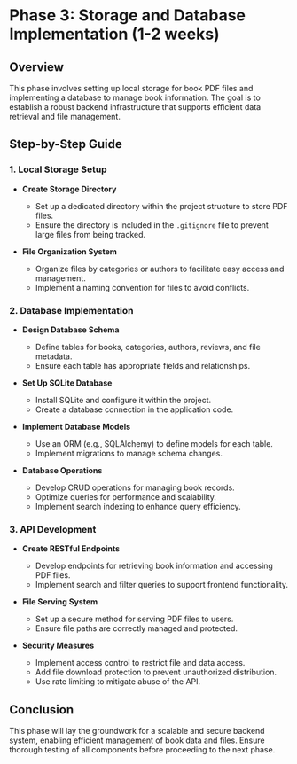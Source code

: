 # Phase 3: Storage and Database Implementation (1-2 weeks)

## Overview
This phase involves setting up local storage for book PDF files and implementing a database to manage book information. The goal is to establish a robust backend infrastructure that supports efficient data retrieval and file management.

## Step-by-Step Guide

### 1. Local Storage Setup
- **Create Storage Directory**
  - Set up a dedicated directory within the project structure to store PDF files.
  - Ensure the directory is included in the `.gitignore` file to prevent large files from being tracked.

- **File Organization System**
  - Organize files by categories or authors to facilitate easy access and management.
  - Implement a naming convention for files to avoid conflicts.


### 2. Database Implementation
- **Design Database Schema**
  - Define tables for books, categories, authors, reviews, and file metadata.
  - Ensure each table has appropriate fields and relationships.

- **Set Up SQLite Database**
  - Install SQLite and configure it within the project.
  - Create a database connection in the application code.

- **Implement Database Models**
  - Use an ORM (e.g., SQLAlchemy) to define models for each table.
  - Implement migrations to manage schema changes.

- **Database Operations**
  - Develop CRUD operations for managing book records.
  - Optimize queries for performance and scalability.
  - Implement search indexing to enhance query efficiency.

### 3. API Development
- **Create RESTful Endpoints**
  - Develop endpoints for retrieving book information and accessing PDF files.
  - Implement search and filter queries to support frontend functionality.

- **File Serving System**
  - Set up a secure method for serving PDF files to users.
  - Ensure file paths are correctly managed and protected.

- **Security Measures**
  - Implement access control to restrict file and data access.
  - Add file download protection to prevent unauthorized distribution.
  - Use rate limiting to mitigate abuse of the API.

## Conclusion
This phase will lay the groundwork for a scalable and secure backend system, enabling efficient management of book data and files. Ensure thorough testing of all components before proceeding to the next phase.